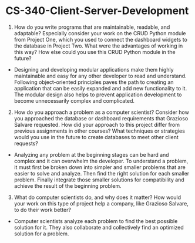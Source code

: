 # CS-340-Client-Server-Development
1. How do you write programs that are maintainable, readable, and adaptable? Especially consider your work on the CRUD Python module from Project One, which you used to connect the dashboard widgets to the database in Project Two. What were the advantages of working in this way? How else could you use this CRUD Python module in the future?
- Designing and developing modular applications make them highly maintainable and easy for any other developer to read and understand. Following object-oriented principles paves the path to creating an application that can be easily expanded and add new functionality to it. The modular design also helps to prevent application development to become unnecessarily complex and complicated.
2. How do you approach a problem as a computer scientist? Consider how you approached the database or dashboard requirements that Grazioso Salvare requested. How did your approach to this project differ from previous assignments in other courses? What techniques or strategies would you use in the future to create databases to meet other client requests?
- Analyzing any problem at the beginning stages can be hard and complex and it can overwhelm the developer. To understand a problem, it must first be broken down into simpler and smaller problems that are easier to solve and analyze. Then find the right solution for each smaller problem. Finally integrate those smaller solutions for compatibility and achieve the result of the beginning problem.
3. What do computer scientists do, and why does it matter? How would your work on this type of project help a company, like Grazioso Salvare, to do their work better?
- Computer scientists analyze each problem to find the best possible solution for it. They also collaborate and collectively find an optimized solution for a problem.
